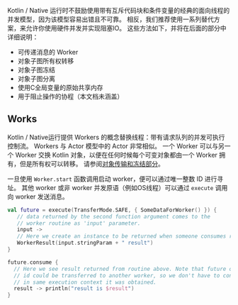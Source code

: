 Kotlin / Native 运行时不鼓励使用带有互斥代码块和条件变量的经典的面向线程的并发模型，因为该模型容易出错且不可靠。 相反，我们推荐使用一系列替代方案，来允许你使用硬件并发并实现阻塞IO。 这些方法如下，并将在后面的部分中详细说明：

- 可传递消息的 Worker
- 对象子图所有权转移
- 对象子图冻结
- 对象子图分离
- 使用C全局变量的原始共享内存
- 用于阻止操作的协程（本文档未涵盖）

## Works

Kotlin / Native运行提供 Workers 的概念替换线程：带有请求队列的并发可执行控制流。 Workers 与 Actor 模型中的 Actor 非常相似。 一个 Worker 可以与另一个 Worker 交换 Kotlin 对象，以便在任何时候每个可变对象都由一个 Worker 拥有，但是所有权可以转移。 请参阅[对象传输和冻结部分](https://kotlinlang.org/docs/reference/native/concurrency.html#transfer)。

一旦使用 `Worker.start` 函数调用启动 worker，便可以通过唯一整数 ID 进行寻址。 其他 worker 或非 worker 并发原语（例如OS线程）可以通过 `execute` 调用向 worker 发送消息。

```kotlin
val future = execute(TransferMode.SAFE, { SomeDataForWorker() }) {
   // data returned by the second function argument comes to the
   // worker routine as 'input' parameter.
   input ->
   // Here we create an instance to be returned when someone consumes result future.
   WorkerResult(input.stringParam + " result")
}

future.consume {
  // Here we see result returned from routine above. Note that future object or
  // id could be transferred to another worker, so we don't have to consume future
  // in same execution context it was obtained.
  result -> println("result is $result")
}
```